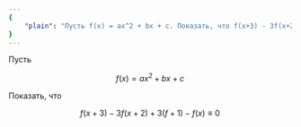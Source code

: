 ```yaml
---
{
    "plain": "Пусть f(x) = ax^2 + bx + c. Показать, что f(x+3) - 3f(x+2) + 3(f+1) - f(x) = 0."
}
---
```


Пусть

$$ f(x) = ax^2 + bx + c $$

Показать, что

$$ f(x+3)-3f(x+2)+3(f+1)-f(x) \equiv 0 $$